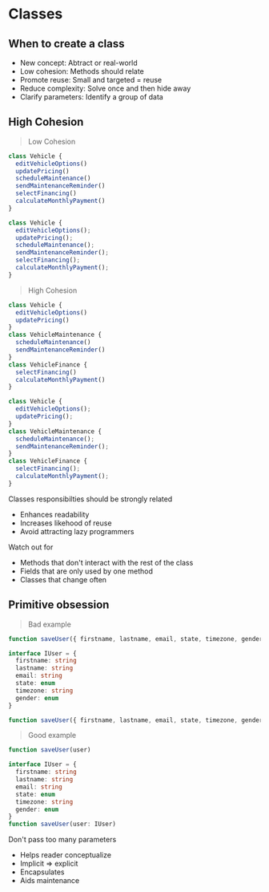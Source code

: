 # Classes

## When to create a class

- New concept: Abtract or real-world
- Low cohesion: Methods should relate
- Promote reuse: Small and targeted = reuse
- Reduce complexity: Solve once and then hide away
- Clarify parameters: Identify a group of data

## High Cohesion

> Low Cohesion

```javascript
class Vehicle {
  editVehicleOptions()
  updatePricing()
  scheduleMaintenance()
  sendMaintenanceReminder()
  selectFinancing()
  calculateMonthlyPayment()
}
```

```typescript
class Vehicle {
  editVehicleOptions();
  updatePricing();
  scheduleMaintenance();
  sendMaintenanceReminder();
  selectFinancing();
  calculateMonthlyPayment();
}
```

> High Cohesion

```javascript
class Vehicle {
  editVehicleOptions()
  updatePricing()
}
class VehicleMaintenance {
  scheduleMaintenance()
  sendMaintenanceReminder()
}
class VehicleFinance {
  selectFinancing()
  calculateMonthlyPayment()
}
```

```typescript
class Vehicle {
  editVehicleOptions();
  updatePricing();
}
class VehicleMaintenance {
  scheduleMaintenance();
  sendMaintenanceReminder();
}
class VehicleFinance {
  selectFinancing();
  calculateMonthlyPayment();
}
```

Classes responsibilties should be strongly related

- Enhances readability
- Increases likehood of reuse
- Avoid attracting lazy programmers

Watch out for

- Methods that don't interact with the rest of the class
- Fields that are only used by one method
- Classes that change often

## Primitive obsession

> Bad example

```javascript
function saveUser({ firstname, lastname, email, state, timezone, gender })
```

```typescript
interface IUser = {
  firstname: string
  lastname: string
  email: string
  state: enum
  timezone: string
  gender: enum
}

function saveUser({ firstname, lastname, email, state, timezone, gender }: IUser);
```

> Good example

```javascript
function saveUser(user)
```

```typescript
interface IUser = {
  firstname: string
  lastname: string
  email: string
  state: enum
  timezone: string
  gender: enum
}
function saveUser(user: IUser)
```

Don't pass too many parameters

- Helps reader conceptualize
- Implicit => explicit
- Encapsulates
- Aids maintenance
